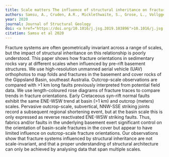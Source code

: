 ```yaml
---
title: Scale matters The influence of structural inheritance on fracture patterns
authors: Samsu, A., Cruden, A.R., Micklethwaite, S., Grose, L., Vollgger, S.A.
year: 2020
journal: Journal of Structural Geology
doi: <a href="https://doi.org/10.1016/j.jsg.2019.103896">10.1016/j.jsg.2019.103896</a>
citation: Samsu et al 2020
---
```

Fracture systems are often geometrically invariant across a range of scales, but the impact of structural inheritance on this relationship is poorly understood. This paper shows how fracture orientations in sedimentary rocks vary at different scales when influenced by pre-rift basement structures. We use high-resolution unmanned aerial vehicle (UAV) orthophotos to map folds and fractures in the basement and cover rocks of the Gippsland Basin, southeast Australia. Outcrop-scale observations are compared with >1 km long faults previously interpreted from potential field data. We use length-coloured rose diagrams of fracture traces to compare trends in fracture orientations. Early Cretaceous syn-rift normal faults exhibit the same ENE-WSW trend at basin (>1 km) and outcrop (meters) scales. Pervasive outcrop-scale, subvertical, NNW-SSE striking joints record a subsequent regional shortening event, but at the basin scale this is only expressed as reverse reactivated ENE-WSW striking faults. Thus, fabrics and/or faults in the underlying basement exert significant control on the orientation of basin-scale fractures in the cover but appear to have limited influence on outcrop-scale fracture orientations. Our observations show that fracture systems influenced by structural inheritance are not scale-invariant, and that a proper understanding of structural architecture can only be achieved by analysing data that span multiple scales.